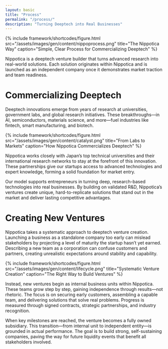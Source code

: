 ```yaml
---
layout: basic
title: "Process"
permalink: "/process/"
description: "Turning Deeptech into Real Businesses"
---
```


{% include framework/shortcodes/figure.html src="/assets/images/gen/content/nippoprocess.png" title="The Nippotica Way" caption="Simple, Clear Process for Commercializing Deeptech" %}

Nippotica is a deeptech venture builder that turns advanced research into real-world solutions. Each solution originates within Nippotica and is launched as an independent company once it demonstrates market traction and team readiness.


# Commercializing Deeptech

Deeptech innovations emerge from years of research at universities, government labs, and global research initiatives. These breakthroughs—in AI, semiconductors, materials science, and more—fuel industries like fintech, smart manufacturing, and biotech.

{% include framework/shortcodes/figure.html src="/assets/images/gen/content/catalyst.png" title="From Labs to Markets" caption="How Nippotica Commercializes Deeptech" %}

Nippotica works closely with Japan’s top technical universities and their international research networks to stay at the forefront of this innovation. These partnerships give our startups access to advanced technologies and expert knowledge, forming a solid foundation for market entry.

Our model supports entrepreneurs in turning deep, research-based technologies into real businesses. By building on validated R&D, Nippotica’s ventures create unique, hard-to-replicate solutions that stand out in the market and deliver lasting competitive advantages.


# Creating New Ventures

Nippotica takes a systematic approach to deeptech venture creation. Launching a business as a standalone company too early can mislead stakeholders by projecting a level of maturity the startup hasn’t yet earned. Describing a new team as a corporation can confuse customers and partners, creating unrealistic expectations around stability and capability.

{% include framework/shortcodes/figure.html src="/assets/images/gen/content/lifecycle.png" title="Systematic Venture Creation" caption="The Right Way to Build Ventures" %}

Instead, new ventures begin as internal business units within Nippotica. These teams grow step by step, gaining independence through results—not rhetoric. The focus is on securing early customers, assembling a capable team, and delivering solutions that solve real problems. Progress is measured through signed contracts, strategic partnerships, and industry recognition.

When key milestones are reached, the venture becomes a fully owned subsidiary. This transition—from internal unit to independent entity—is grounded in actual performance. The goal is to build strong, self-sustaining companies, paving the way for future liquidity events that benefit all stakeholders involved.



